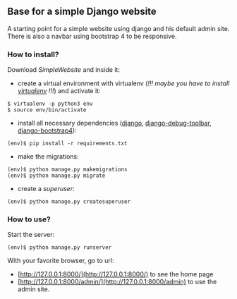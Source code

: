 ## Base for a simple Django website

A starting point for a simple website using django and his default admin site.  
There is also a navbar using bootstrap 4 to be responsive.

### How to install?
Download *SimpleWebsite* and inside it:
- create a virtual environment with virtualenv (*!!! maybe you have to install [virtualenv](https://virtualenv.pypa.io/en/stable/) !!!*) and activate it:
```shell
$ virtualenv -p python3 env
$ source env/bin/activate
```
- install all necessary dependencies ([django](https://www.djangoproject.com/foundation/), [django-debug-toolbar](https://django-debug-toolbar.readthedocs.io/en/stable/), [django-bootstrap4](https://django-bootstrap4.readthedocs.io/en/latest/index.html)):
```shell
(env)$ pip install -r requirements.txt
```
- make the migrations:
```shell
(env)$ python manage.py makemigrations
(env)$ python manage.py migrate
```
- create a *superuser*:
```shell
(env)$ python manage.py createsuperuser
```

### How to use?
Start the server:
```shell
(env)$ python manage.py runserver
```
With your favorite browser, go to url:
- [http://127.0.0.1:8000/](http://127.0.0.1:8000/) to see the home page
- [http://127.0.0.1:8000/admin/](http://127.0.0.1:8000/admin) to use the admin site.
